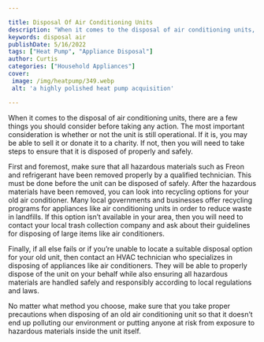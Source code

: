 ```yaml
---

title: Disposal Of Air Conditioning Units
description: "When it comes to the disposal of air conditioning units, there are a few things you should consider before taking any action. The ...keep reading to learn"
keywords: disposal air
publishDate: 5/16/2022
tags: ["Heat Pump", "Appliance Disposal"]
author: Curtis
categories: ["Household Appliances"]
cover: 
 image: /img/heatpump/349.webp
 alt: 'a highly polished heat pump acquisition'

---
```


When it comes to the disposal of air conditioning units, there are a few things you should consider before taking any action. The most important consideration is whether or not the unit is still operational. If it is, you may be able to sell it or donate it to a charity. If not, then you will need to take steps to ensure that it is disposed of properly and safely.

First and foremost, make sure that all hazardous materials such as Freon and refrigerant have been removed properly by a qualified technician. This must be done before the unit can be disposed of safely. After the hazardous materials have been removed, you can look into recycling options for your old air conditioner. Many local governments and businesses offer recycling programs for appliances like air conditioning units in order to reduce waste in landfills. If this option isn’t available in your area, then you will need to contact your local trash collection company and ask about their guidelines for disposing of large items like air conditioners. 

Finally, if all else fails or if you’re unable to locate a suitable disposal option for your old unit, then contact an HVAC technician who specializes in disposing of appliances like air conditioners. They will be able to properly dispose of the unit on your behalf while also ensuring all hazardous materials are handled safely and responsibly according to local regulations and laws. 

No matter what method you choose, make sure that you take proper precautions when disposing of an old air conditioning unit so that it doesn’t end up polluting our environment or putting anyone at risk from exposure to hazardous materials inside the unit itself.
